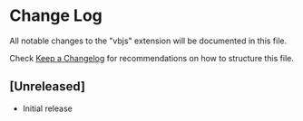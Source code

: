 # Change Log

All notable changes to the "vbjs" extension will be documented in this file.

Check [Keep a Changelog](http://keepachangelog.com/) for recommendations on how to structure this file.

## [Unreleased]

- Initial release